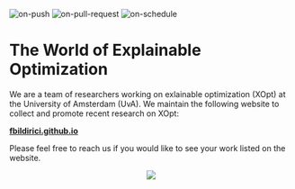 
  ![on-push](../../actions/workflows/on-push.yaml/badge.svg)
  ![on-pull-request](../../actions/workflows/on-pull-request.yaml/badge.svg)
  ![on-schedule](../../actions/workflows/on-schedule.yaml/badge.svg)

# The World of Explainable Optimization

We are a team of researchers working on exlainable optimization (XOpt) at the University of Amsterdam (UvA). We maintain the following website to collect and promote recent research on XOpt:

**[fbildirici.github.io](https://fbildirici.github.io)**

Please feel free to reach us if you would like to see your work listed on the website.

<p align="center">
  <img src="images/logo_full_transparent.png" />
</p>